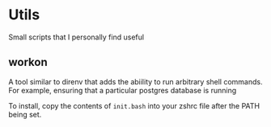 # Utils

Small scripts that I personally find useful

## workon

A tool similar to direnv that adds the abiility to run arbitrary shell commands.
For example, ensuring that a particular postgres database is running

To install, copy the contents of `init.bash` into your zshrc file after the PATH being set.
